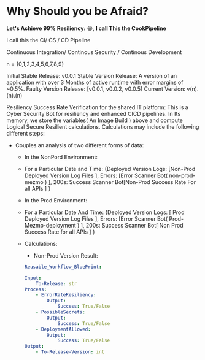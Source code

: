 # Why Should you be Afraid?

**Let's Achieve 99% Resiliency:** 😀, **I call This the CookPipeline**

I call this the CI/ CS / CD Pipeline

Continuous Integration/ Continous Security / Continous Development 

n = {0,1,2,3,4,5,6,7,8,9}

Initial Stable Release: v0.0.1
Stable Version Release: A version of an application with over 3 Months of active runtime with error margins of ~0.5%.
Faulty Version Release: [v0.0.1, v0.0.2, v0.0.5]
Current Version: v(n).(n).(n)

Resiliency Success Rate Verification for the shared IT platform: 
This is a Cyber Security Bot for resiliency and enhanced CICD pipelines. In Its memory, we store the variables( An Image Build ) above and compute Logical Secure Resilient calculations. Calculations may include the following different steps: 

- Couples an analysis of two different forms of data:
    - In the NonPord Environment:
    - For a Particular Date and Time: {Deployed Version Logs: [Non-Prod Deployed Version Log Files ], Errors: [Error Scanner Bot( non-prod-mezmo ) ],  200s: Success Scanner Bot[Non-Prod Success Rate For all APIs ] }
    - In the Prod Environment:
    - For a Particular Date And Time: {Deployed Version Logs: [ Prod Deployed Version Log Files ], Errors: [Error Scanner Bot( Prod-Mezmo-deployment ) ], 200s: Success Scanner Bot[ Non Prod Success Rate for all APIs ] }
    - Calculations:
        - Non-Prod Version Result:
        
        ```yaml
        Reusable_Workflow_BluePrint: 
        
        Input:
        	To-Release: str 
        Process:
        	- ErrorRateResiliency:
        		Output: 
        			Success: True/False
        	- PossibleSecrets:
        		Output:
        			Success: True/False 
        	- DeploymentAllowed:
        		Output:
        			Success: True/False
        Output:
        	- To-Release-Version: int
        
        ```
